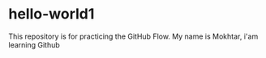 # hello-world1
This repository is for practicing the GitHub Flow.
My name is Mokhtar, i'am learning Github 
